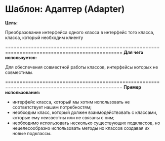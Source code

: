 Шаблон: Адаптер (Adapter)
===============================================================================================
**Цель:**

Преобразование интерфейса одного класса в интерфейс того класса, класса, который необходим клиенту

===============================================================================================
**Для чего используется:**

Для обеспечения совместной работы классов, интерфейсы которых не совместимы.

===============================================================================================
**Пример использования:**

- интерфейс класса, который мы хотим использовать не соответствует нашим потребностям;
- необходим класс, который должен взаимодействовать с классами, которые ему неизвестны 
  или не связаны с ним;
- необходимо использовать несколько существующих подклассов, но нецелесообразно использовать
  методы их классов создавая их новые подклассы.
